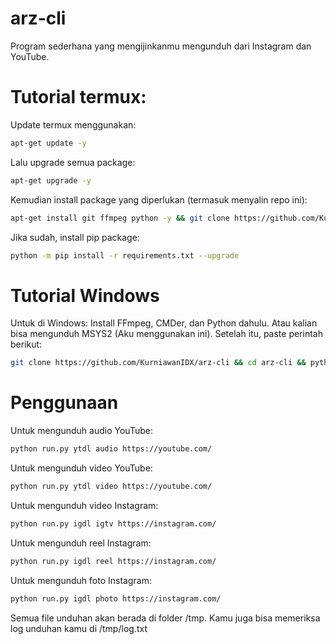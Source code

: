 # arz-cli
Program sederhana yang mengijinkanmu mengunduh dari Instagram dan YouTube.

# Tutorial termux:
Update termux menggunakan:
```sh
apt-get update -y
```
Lalu upgrade semua package:
```sh
apt-get upgrade -y
```
Kemudian install package yang diperlukan (termasuk menyalin repo ini):
```sh
apt-get install git ffmpeg python -y && git clone https://github.com/KurniawanIDX/arz-cli && cd arz-cli
```
Jika sudah, install pip package:
```sh
python -m pip install -r requirements.txt --upgrade
```

# Tutorial Windows
Untuk di Windows:
Install FFmpeg, CMDer, dan Python dahulu.
Atau kalian bisa mengunduh MSYS2 (Aku menggunakan ini).
Setelah itu, paste perintah berikut:
```sh
git clone https://github.com/KurniawanIDX/arz-cli && cd arz-cli && python -m pip install -r requirements.txt --upgrade
```

# Penggunaan
Untuk mengunduh audio YouTube:
```sh
python run.py ytdl audio https://youtube.com/
```
Untuk mengunduh video YouTube:
```sh
python run.py ytdl video https://youtube.com/
```
Untuk mengunduh video Instagram:
```sh
python run.py igdl igtv https://instagram.com/
```
Untuk mengunduh reel Instagram:
```sh
python run.py igdl reel https://instagram.com/
```
Untuk mengunduh foto Instagram:
```sh
python run.py igdl photo https://instagram.com/
```

Semua file unduhan akan berada di folder /tmp.
Kamu juga bisa memeriksa log unduhan kamu di /tmp/log.txt
